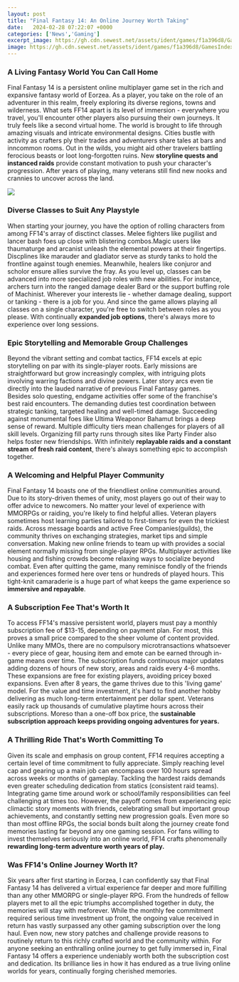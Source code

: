 ```yaml
---
layout: post
title: "Final Fantasy 14: An Online Journey Worth Taking"
date:   2024-02-28 07:22:07 +0000
categories: ['News','Gaming']
excerpt_image: https://gh.cdn.sewest.net/assets/ident/games/f1a396d8/GamesIndex_GameListing_Artwork_FFXIVEndwalker_v3-fwmnvp8jz.jpg?quality=65
image: https://gh.cdn.sewest.net/assets/ident/games/f1a396d8/GamesIndex_GameListing_Artwork_FFXIVEndwalker_v3-fwmnvp8jz.jpg?quality=65
---
```


### A Living Fantasy World You Can Call Home
Final Fantasy 14 is a persistent online multiplayer game set in the rich and expansive fantasy world of Eorzea. As a player, you take on the role of an adventurer in this realm, freely exploring its diverse regions, towns and wilderness. What sets FF14 apart is its level of immersion - everywhere you travel, you'll encounter other players also pursuing their own journeys. It truly feels like a second virtual home.
The world is brought to life through amazing visuals and intricate environmental designs. Cities bustle with activity as crafters ply their trades and adventurers share tales at bars and inncommon rooms. Out in the wilds, you might aid other travelers battling ferocious beasts or loot long-forgotten ruins. New **storyline quests and instanced raids** provide constant motivation to push your character's progression. After years of playing, many veterans still find new nooks and crannies to uncover across the land. 

![](https://gh.cdn.sewest.net/assets/ident/games/f1a396d8/GamesIndex_GameListing_Artwork_FFXIVEndwalker_v3-fwmnvp8jz.jpg?quality=65)
### Diverse Classes to Suit Any Playstyle
When starting your journey, you have the option of rolling characters from among FF14's array of disctinct classes. Melee fighters like pugilist and lancer bash foes up close with blistering combos.Magic users like thaumaturge and arcanist unleash the elemental powers at their fingertips. Discplines like marauder and gladiator serve as sturdy tanks to hold the frontline against tough enemies. Meanwhile, healers like conjuror and scholor ensure allies survive the fray.
As you level up, classes can be advanced into more specialized job roles with new abilities. For instance, archers turn into the ranged damage dealer Bard or the support buffing role of Machinist. Wherever your interests lie - whether damage dealing, support or tanking - there is a job for you. And since the game allows playing all classes on a single character, you're free to switch between roles as you please. With continually **expanded job options**, there's always more to experience over long sessions.  
### Epic Storytelling and Memorable Group Challenges
Beyond the vibrant setting and combat tactics, FF14 excels at epic storytelling on par with its single-player roots. Early missions are straightforward but grow increasingly complex, with intriguing plots involving warring factions and divine powers. Later story arcs even tie directly into the lauded narrative of previous Final Fantasy games.  
Besides solo questing, endgame activities offer some of the franchise's best raid encounters. The demanding duties test coordination between strategic tanking, targeted healing and well-timed damage. Succeeding against monumental foes like Ultima Weaponor Bahamut brings a deep sense of reward. Multiple difficulty tiers mean challenges for players of all skill levels. Organizing fill party runs through sites like Party Finder also helps foster new friendships. With infinitely **replayable raids and a constant stream of fresh raid content**, there's always something epic to accomplish together.
### A Welcoming and Helpful Player Community 
Final Fantasy 14 boasts one of the friendliest online communities around. Due to its story-driven themes of unity, most players go out of their way to offer advice to newcomers. No matter your level of experience with MMORPGs or raiding, you're likely to find helpful allies. Veteran players sometimes host learning parties tailored to first-timers for even the trickiest raids.
Across message boards and active Free Companies(guilds), the community thrives on exchanging strategies, market tips and simple conversation. Making new online friends to team up with provides a social element normally missing from single-player RPGs. Multiplayer activities like housing and fishing crowds become relaxing ways to socialize beyond combat. Even after quitting the game, many reminisce fondly of the friends and experiences formed here over tens or hundreds of played hours. This tight-knit camaraderie is a huge part of what keeps the game experience so **immersive and repayable**.
### A Subscription Fee That's Worth It 
To access FF14's massive persistent world, players must pay a monthly subscription fee of $13-15, depending on payment plan. For most, this proves a small price compared to the sheer volume of content provided. Unlike many MMOs, there are no compulsory microtransactions whatsoever - every piece of gear, housing item and emote can be earned through in-game means over time. 
The subscription funds continuous major updates adding dozens of hours of new story, areas and raids every 4-6 months. These expansions are free for existing players, avoiding pricey boxed expansions. Even after 8 years, the game thrives due to this 'living game' model. For the value and time investment, it's hard to find another hobby delivering as much long-term entertainment per dollar spent. Veterans easily rack up thousands of cumulative playtime hours across their subscriptions. Moreso than a one-off box price, the **sustainable subscription approach keeps providing ongoing adventures for years.**
### A Thrilling Ride That's Worth Committing To
Given its scale and emphasis on group content, FF14 requires accepting a certain level of time commitment to fully appreciate. Simply reaching level cap and gearing up a main job can encompass over 100 hours spread across weeks or months of gameplay. Tackling the hardest raids demands even greater scheduling dedication from statics (consistent raid teams). 
Integrating game time around work or school/family responsibilities can feel challenging at times too. However, the payoff comes from experiencing epic climactic story moments with friends, celebrating small but important group achievements, and constantly setting new progression goals. Even more so than most offline RPGs, the social bonds built along the journey create fond memories lasting far beyond any one gaming session. For fans willing to invest themselves seriously into an online world, FF14 crafts phenomenally **rewarding long-term adventure worth years of play.**     
### Was FF14's Online Journey Worth It?
Six years after first starting in Eorzea, I can confidently say that Final Fantasy 14 has delivered a virtual experience far deeper and more fulfilling than any other MMORPG or single-player RPG. From the hundreds of fellow players met to all the epic triumphs accomplished together in duty, the memories will stay with meforever. 
While the monthly fee commitment required serious time investment up front, the ongoing value received in return has vastly surpassed any other gaming subscription over the long haul. Even now, new story patches and challenge provide reasons to routinely return to this richly crafted world and the community within. For anyone seeking an enthralling online journey to get fully immersed in, Final Fantasy 14 offers a experience undeniably worth both the subscription cost and dedication. Its brilliance lies in how it has endured as a true living online worlds for years, continually forging cherished memories.